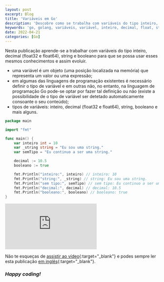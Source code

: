 ```yaml
---
layout: post
excerpt: Blog
title: 'Variáveis em Go'
description: 'Descobre como se trabalha com variáveis do tipo inteiro, decimal (float32 e float64), string e booleano na linguagem de programação Go. Obtém respostas às tuas dúvidas com a teoria e os exemplos apresentados.'
keywords: 'go, golang, variáveis, variável, inteiro, decimal, float, string, booleano, publicação'
date: 2022-04-21
categories: [Go]
---
```


Nesta publicação aprende-se a trabalhar com variáveis do tipo inteiro, decimal (float32 e float64), string e booleano para que se possa usar esses mesmos conhecimentos e assim evoluir.

- uma variável é um objeto (uma posição localizada na memória) que representa um valor ou uma expressão;
- em algumas das linguagens de programação existentes é necessário definir o tipo de variável e em outras não, no entanto, na linguagem de programação Go pode-se optar por fazer tal definição ou não (existe a possibilidade de o tipo de variável ser detetado automaticamente consoante o seu conteúdo);
- tipos de variáveis: inteiro, decimal (float32 e float64), string, booleano e mais alguns.

```go
package main

import "fmt"

func main() {
	var inteiro int = 10
	var _string string = "Eu sou uma string."
	var semTipo = "Eu continuo a ser uma string."

	decimal := 10.5
	booleano := true

	fmt.Println("inteiro:", inteiro) // inteiro: 10
	fmt.Println("string:", _string) // string: Eu sou uma string.
	fmt.Println("sem tipo:", semTipo) // sem tipo: Eu continuo a ser uma string.
	fmt.Println("decimal:", decimal) // decimal: 10.5
	fmt.Println("booleano:", booleano) // booleano: true
}
```

<div class="video-container">
  <iframe src="https://www.youtube.com/embed/DrlftMQf8jw" frameborder="0" allowfullscreen></iframe>
</div>

Não te esqueças de [assistir ao vídeo](https://youtu.be/DrlftMQf8jw){:target="\_blank"} e podes sempre ler esta publicação [em inglês](https://nelsonsilvadev.com/blog/variables-in-go/){:target="\_blank"}.

### _Happy coding!_
